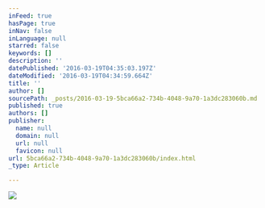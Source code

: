 ```yaml
---
inFeed: true
hasPage: true
inNav: false
inLanguage: null
starred: false
keywords: []
description: ''
datePublished: '2016-03-19T04:35:03.197Z'
dateModified: '2016-03-19T04:34:59.664Z'
title: ''
author: []
sourcePath: _posts/2016-03-19-5bca66a2-734b-4048-9a70-1a3dc283060b.md
published: true
authors: []
publisher:
  name: null
  domain: null
  url: null
  favicon: null
url: 5bca66a2-734b-4048-9a70-1a3dc283060b/index.html
_type: Article

---
```

![](https://s3-us-west-2.amazonaws.com/the-grid-img/p/94717d29d16a4964baed914ead0f2409c6d39f0d.png)